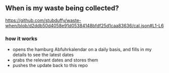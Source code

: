 ## When is my waste being collected?
  https://github.com/stubduffy/waste-when/blob/d2ddb50d4058e91d05384148bfdf25d1caa83636/cal.json#L1-L6
  
  ### how it works
  - opens the hamburg Abfuhrkalendar on a daily basis, and fills in my details to see the latest dates
  - grabs the relevant dates and stores them
  - pushes the update back to this repo
  
